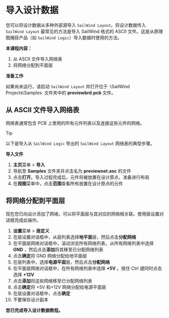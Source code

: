 # 导入设计数据

您可以将设计数据从多种外部源导入 `SailWind Layout`。将设计数据传入 `SailWind Layout` 最常见的方法是导入 SailWind 格式的 ASCII 文件。这是从原理图捕获产品（如 `SailWind Logic`）导入数据时使用的方法。

**本课程内容：**

1. 从 ASCII 文件导入网络表
2. 将网络分配到平面层

**准备工作**

如果尚未运行，请启动 `SailWind Layout` 并打开位于 ·\SailWind Projects\Samples· 文件夹中的 **previewbrd.pcb** 文件。

## 从 ASCII 文件导入网络表

网络表通常包含 PCB 上使用的所有元件列表以及连接这些元件的网络。

> [!TIP]
>
> 以下是导入从 `SailWind Logic` 导出的 `SailWind Layout` 网络表的典型步骤。

**导入文件**

1. **主页**菜单 > **导入**
2. 导航至 **Samples** 文件夹并点击名为 **previewnet.asc** 的文件
3. 点击**打开**。导入过程完成后，元件将被放置在设计原点，准备进行布局
4. 在**视图**菜单中，点击**范围**查看所有放置在设计原点的元件

## 将网络分配到平面层

现在您已向设计添加了网络，可以将平面层与其对应的网络相关联。使用层设置对话框完成此操作。

1. **设置**菜单 > **层定义**
2. 在层设置对话框中，从层列表选择**地平面**层，然后点击**分配网络**
3. 在平面层网络对话框中，滚动浏览所有网络列表，从所有网络列表中选择  **GND** ，然后点击**添加**将其移至已分配网络列表
4. 点击**确定**将 GND 网络分配给地平面层
5. 在层列表中，选择**电源平面**层，然后点击**分配网络**
6. 在平面层网络对话框中，在所有网络列表中选择  **+5V** 。按住 Ctrl 键同时点击选择  **+12V** 
7. 点击**添加**将这些网络移至已分配网络列表
8. 点击**确定**将 +5V 和+12V 网络分配给电源平面层
9. 在层设置对话框中，点击**确定**
10. 不要保存设计副本

**您已完成导入设计数据教程。**